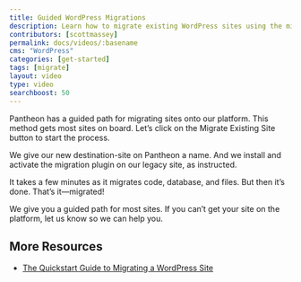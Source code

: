```yaml
---
title: Guided WordPress Migrations
description: Learn how to migrate existing WordPress sites using the migration plugin.
contributors: [scottmassey]
permalink: docs/videos/:basename
cms: "WordPress"
categories: [get-started]
tags: [migrate]
layout: video
type: video
searchboost: 50
---
```


<Youtube src="ksg1XkH1da8" title="Migrate to Pantheon" />

Pantheon has a guided path for migrating sites onto our platform. This method gets most sites on board. Let’s click on the Migrate Existing Site button to start the process.

We give our new destination-site on Pantheon a name. And we install and activate the migration plugin on our legacy site, as instructed.

It takes a few minutes as it migrates code, database, and files. But then it’s done. That’s it—migrated!

We give you a guided path for most sites. If you can’t get your site on the platform, let us know so we can help you.

## More Resources

- [The Quickstart Guide to Migrating a WordPress Site](https://pantheon.io/resources/quickstart-guide-migrating-wordpress-site)
